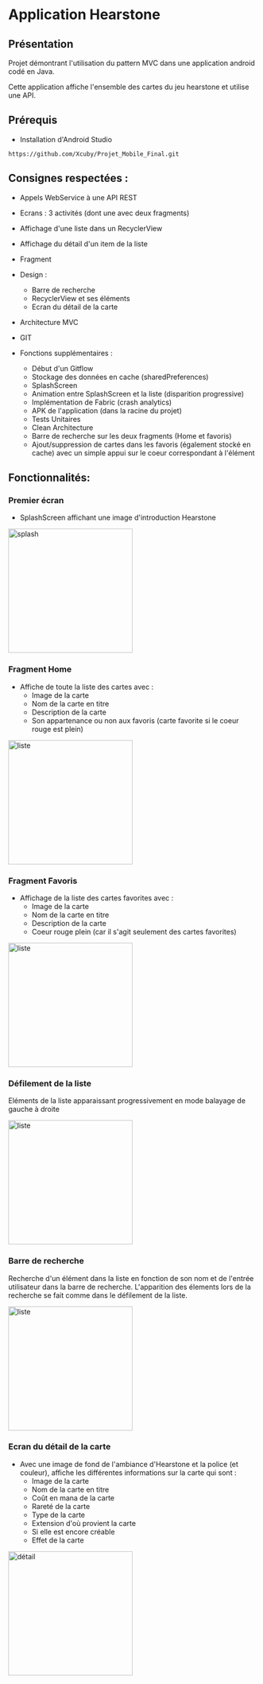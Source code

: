 # Application Hearstone

## Présentation

Projet démontrant l'utilisation du pattern MVC dans une application android codé en Java.

Cette application affiche l'ensemble des cartes du jeu hearstone et utilise une API.

## Prérequis


- Installation d'Android Studio

````
https://github.com/Xcuby/Projet_Mobile_Final.git
````

## Consignes respectées : 

- Appels WebService à une API REST
- Ecrans : 3 activités (dont une avec deux fragments)
- Affichage d'une liste dans un RecyclerView
- Affichage du détail d'un item de la liste
- Fragment
- Design :
    - Barre de recherche
    - RecyclerView et ses éléments
    - Ecran du détail de la carte
- Architecture MVC
- GIT

- Fonctions supplémentaires :
  - Début d'un Gitflow
  - Stockage des données en cache (sharedPreferences)
  - SplashScreen
  - Animation entre SplashScreen et la liste (disparition progressive)
  - Implémentation de Fabric (crash analytics)
  - APK de l'application (dans la racine du projet)
  - Tests Unitaires
  - Clean Architecture
  - Barre de recherche sur les deux fragments (Home et favoris)
  - Ajout/suppression de cartes dans les favoris (également stocké en cache) avec un simple appui sur le coeur correspondant à l'élément
  

## Fonctionnalités: 

### Premier écran 

- SplashScreen affichant une image d'introduction Hearstone

<img src="IMG_README/Screenshot_20191214-032329_projetProgrammationMobile.jpg" alt="splash" width="250">

### Fragment Home 

- Affiche de toute la liste des cartes avec :
  - Image de la carte
  - Nom de la carte en titre
  - Description de la carte
  - Son appartenance ou non aux favoris (carte favorite si le coeur rouge est plein)
  
<img src="IMG_README/Screenshot_20191214-032341_projetProgrammationMobile.jpg" alt="liste" width="250" class="centered">

### Fragment Favoris

- Affichage de la liste des cartes favorites avec :
  - Image de la carte
  - Nom de la carte en titre
  - Description de la carte
  - Coeur rouge plein (car il s'agit seulement des cartes favorites)
  
<img src="IMG_README/Screenshot_20191214-185208_projetProgrammationMobile.jpg" alt="liste" width="250" class="centered">

### Défilement de la liste

Eléments de la liste apparaissant progressivement en mode balayage de gauche à droite

<img src="IMG_README/Screenshot_20191214-032434_projetProgrammationMobile.jpg" alt="liste" width="250" class="centered">

### Barre de recherche 

Recherche d'un élément dans la liste en fonction de son nom et de l'entrée utilisateur dans la barre de recherche. L'apparition des élements lors de la recherche se fait comme dans le défilement de la liste.

<img src="IMG_README/Screenshot_20191214-181943_projetProgrammationMobile.jpg" alt="liste" width="250" class="centered">

### Ecran du détail de la carte

- Avec une image de fond de l'ambiance d'Hearstone et la police (et couleur), affiche les différentes informations sur la carte qui sont :
  - Image de la carte
  - Nom de la carte en titre
  - Coût en mana de la carte
  - Rareté de la carte
  - Type de la carte
  - Extension d'où provient la carte
  - Si elle est encore créable
  - Effet de la carte

<img src="IMG_README/Screenshot_20191214-185602_projetProgrammationMobile.jpg" alt="détail" width="250" class="centered">
